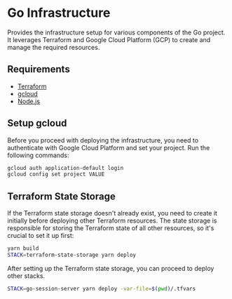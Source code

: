 # Go Infrastructure

Provides the infrastructure setup for various components of the Go project. It leverages Terraform and Google Cloud
Platform (GCP) to create and manage the required resources.

## Requirements

- [Terraform](https://developer.hashicorp.com/terraform/tutorials/aws-get-started/install-cli)
- [gcloud](https://cloud.google.com/sdk/docs/install)
- [Node.js](https://nodejs.org/en/download)

## Setup gcloud

Before you proceed with deploying the infrastructure, you need to authenticate with Google Cloud Platform and set your
project. Run the following commands:

```bash
gcloud auth application-default login
gcloud config set project VALUE
```

## Terraform State Storage

If the Terraform state storage doesn't already exist, you need to create it initially before deploying other Terraform
resources. The state storage is responsible for storing the Terraform state of all other resources, so it's crucial to
set it up first:

```bash
yarn build
STACK=terraform-state-storage yarn deploy 
```

After setting up the Terraform state storage, you can proceed to deploy other stacks.

```bash
STACK=go-session-server yarn deploy -var-file=$(pwd)/.tfvars
```
